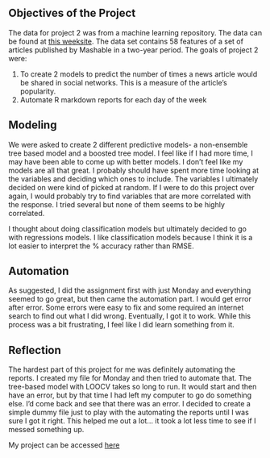 ## Objectives of the Project

The data for project 2 was from a machine learning repository.  The data can be found at [this weeksite]( https://archive.ics.uci.edu/ml/datasets/Online+News+Popularity#). The data set contains 58 features of a set of articles published by Mashable in a two-year period. 
The goals of project 2 were:

1.	 To create 2 models to predict the number of times a news article would be shared in social networks.   This is a measure of the article’s popularity.
2.	Automate R markdown reports for each day of the week 

## Modeling

We were asked to create 2 different predictive models- a non-ensemble tree based model and a boosted tree model.   I feel like if I had more time, I may have been able to come up with better models. I don’t feel like my models are all that great. I probably should have spent more time looking at the variables and deciding which ones to include. The variables I ultimately decided on were kind of picked at random. If I were to do this project over again, I would probably try to find variables that are more correlated with the response. I tried several but none of them seems to be highly correlated. 

I thought about doing classification models but ultimately decided to go with regressions models. I like classification models because I think it is a lot easier to interpret the % accuracy rather than RMSE. 

## Automation
As suggested, I did the assignment first with just Monday and everything seemed to go great, but then came the automation part. I would get error after error. Some errors were easy to fix and some required an internet search to find out what I did wrong. Eventually, I got it to work. While this process was a bit frustrating, I feel like I did learn something from it. 

## Reflection
The hardest part of this project for me was definitely automating the reports. I created my file for Monday and then tried to automate that. The tree-based model with LOOCV takes so long to run. It would start and then have an error, but by that time I had left my computer to go do something else. I’d come back and see that there was an error. I decided to create a simple dummy file just to play with the automating the reports until I was sure I got it right.  This helped me out a lot… it took a lot less time to see if I messed something up. 

My project can be accessed [here]( https://colleenmoore.github.io/ST558_Project2/) 
